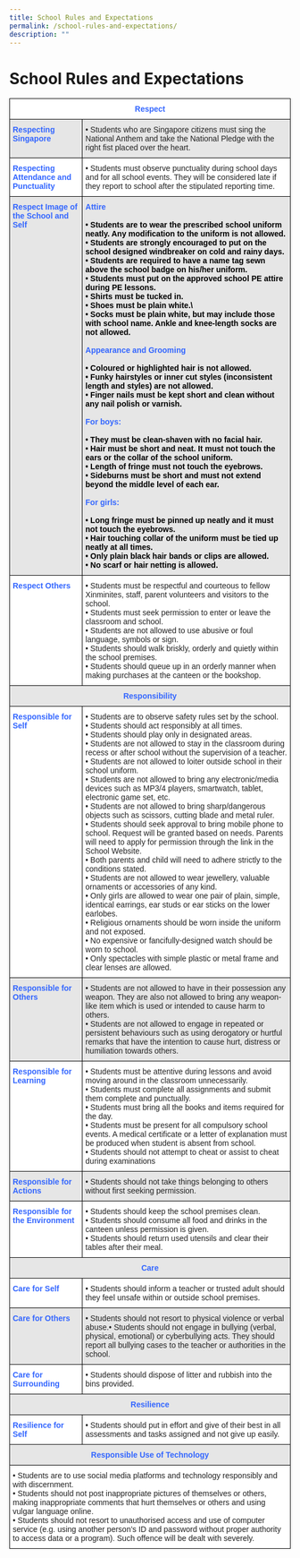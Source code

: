 ```yaml
---
title: School Rules and Expectations
permalink: /school-rules-and-expectations/
description: ""
---
```

# **School Rules and Expectations**

<table style="border-collapse:collapse;border-spacing:0" class="tg"><thead><tr><th style="background-color:#FFF;border-color:#000000;border-style:solid;border-width:1px;color:#36F;font-family:Arial, sans-serif;font-size:14px;font-weight:bold;overflow:hidden;padding:10px 5px;text-align:center;vertical-align:top;word-break:normal" colspan="2"><span style="color:#36F">Respect</span></th></tr></thead><tbody><tr><td style="background-color:#E6E6E6;border-color:#000000;border-style:solid;border-width:1px;color:#36F;font-family:Arial, sans-serif;font-size:14px;font-weight:bold;overflow:hidden;padding:10px 5px;text-align:left;vertical-align:top;word-break:normal"><span style="color:#36F">Respecting Singapore</span></td><td style="background-color:#E6E6E6;border-color:#000000;border-style:solid;border-width:1px;color:#222;font-family:Arial, sans-serif;font-size:14px;overflow:hidden;padding:10px 5px;text-align:left;vertical-align:top;word-break:normal">• Students who are Singapore citizens must sing the National Anthem and take the National Pledge with the right fist placed over the heart.</td></tr><tr><td style="background-color:#FFF;border-color:#000000;border-style:solid;border-width:1px;color:#36F;font-family:Arial, sans-serif;font-size:14px;font-weight:bold;overflow:hidden;padding:10px 5px;text-align:left;vertical-align:top;word-break:normal">Respecting Attendance and Punctuality</td><td style="background-color:#FFF;border-color:#000000;border-style:solid;border-width:1px;color:#222;font-family:Arial, sans-serif;font-size:14px;overflow:hidden;padding:10px 5px;text-align:left;vertical-align:top;word-break:normal">• Students must observe punctuality during school days and for all school events. They will be considered late if they report to school after the stipulated reporting time.</td></tr><tr><td style="background-color:#E6E6E6;border-color:#000000;border-style:solid;border-width:1px;color:#36F;font-family:Arial, sans-serif;font-size:14px;font-weight:bold;overflow:hidden;padding:10px 5px;text-align:left;vertical-align:top;word-break:normal"><span style="color:#36F">Respect</span> <span style="color:#36F">Image of the School and Self</span></td><td style="background-color:#E6E6E6;border-color:#000000;border-style:solid;border-width:1px;color:#36F;font-family:Arial, sans-serif;font-size:14px;font-weight:bold;overflow:hidden;padding:10px 5px;text-align:left;vertical-align:top;word-break:normal"><span style="color:#36F">Attire</span><br><br><span style="color:#000">• Students are to wear the prescribed school uniform neatly. Any modification to the uniform is not allowed.</span><br><span style="color:#000">• Students are strongly encouraged to put on the school designed windbreaker on cold and rainy days.</span><br><span style="color:#000">• Students are required to have a name tag sewn above the school badge on his/her uniform.</span><br><span style="color:#000">• Students must put on the approved school PE attire during PE lessons.</span><br><span style="color:#000">• Shirts must be tucked in.</span><br><span style="color:#000">• Shoes must be plain white.\</span><br><span style="color:#000">• Socks must be plain white, but may include those with school name. Ankle and knee-length socks are not allowed.</span><br><br><span style="color:#36F">Appearance and Grooming</span><br><br><span style="color:#000">• Coloured or highlighted hair is not allowed.</span><br><span style="color:#000">• Funky hairstyles or inner cut styles (inconsistent length and styles) are not allowed.</span><br><span style="color:#000">• Finger nails must be kept short and clean without any nail polish or varnish.</span><br><br><span style="color:#36F">For boys:</span><br><br><span style="color:#000">• They must be clean-shaven with no facial hair.</span><br><span style="color:#000">• Hair must be short and neat. It must not touch the ears or the collar of the school uniform.</span><br><span style="color:#000">• Length of fringe must not touch the eyebrows.</span><br><span style="color:#000">• Sideburns must be short and must not extend beyond the middle level of each ear.</span><br><br><span style="color:#36F">For girls:</span><br><br><span style="color:#000">• Long fringe must be pinned up neatly and it must not touch the eyebrows.</span><br><span style="color:#000">• Hair touching collar of the uniform must be tied up neatly at all times.</span><br><span style="color:#000">• Only plain black hair bands or clips are allowed.</span><br><span style="color:#000">• No scarf or hair netting is allowed.</span></td></tr><tr><td style="background-color:#FFF;border-color:#000000;border-style:solid;border-width:1px;color:#36F;font-family:Arial, sans-serif;font-size:14px;font-weight:bold;overflow:hidden;padding:10px 5px;text-align:left;vertical-align:top;word-break:normal"><span style="color:#36F">Respect Others</span></td><td style="background-color:#FFF;border-color:#000000;border-style:solid;border-width:1px;color:#222;font-family:Arial, sans-serif;font-size:14px;overflow:hidden;padding:10px 5px;text-align:left;vertical-align:top;word-break:normal">• Students must be respectful and courteous to fellow Xinminites, staff, parent volunteers and visitors to the school.<br>• Students must seek permission to enter or leave the classroom and school.<br>• Students are not allowed to use abusive or foul language, symbols or sign.<br>• Students should walk briskly, orderly and quietly within the school premises.<br>• Students should queue up in an orderly manner when making purchases at the canteen or the bookshop.</td></tr><tr><td style="background-color:#E6E6E6;border-color:#000000;border-style:solid;border-width:1px;color:#36F;font-family:Arial, sans-serif;font-size:14px;font-weight:bold;overflow:hidden;padding:10px 5px;text-align:center;vertical-align:top;word-break:normal" colspan="2"><span style="color:#36F">Responsibility</span></td></tr><tr><td style="background-color:#FFF;border-color:#000000;border-style:solid;border-width:1px;color:#36F;font-family:Arial, sans-serif;font-size:14px;font-weight:bold;overflow:hidden;padding:10px 5px;text-align:left;vertical-align:top;word-break:normal"><span style="color:#36F">Responsible for Self</span></td><td style="background-color:#FFF;border-color:#000000;border-style:solid;border-width:1px;color:#222;font-family:Arial, sans-serif;font-size:14px;overflow:hidden;padding:10px 5px;text-align:left;vertical-align:top;word-break:normal">• Students are to observe safety rules set by the school.<br>• Students should act responsibly at all times.<br>• Students should play only in designated areas.<br>• Students are not allowed to stay in the classroom during recess or after school without the supervision of a teacher.<br>• Students are not allowed to loiter outside school in their school uniform.<br>• Students are not allowed to bring any electronic/media devices such as MP3/4 players, smartwatch, tablet, electronic game set, etc.<br>• Students are not allowed to bring sharp/dangerous objects such as scissors, cutting blade and metal ruler.<br>• Students should seek approval to bring mobile phone to school. Request will be granted based on needs. Parents will need to apply for permission through the link in the School Website.<br>• Both parents and child will need to adhere strictly to the conditions stated.<br>• Students are not allowed to wear jewellery, valuable ornaments or accessories of any kind.<br>• Only girls are allowed to wear one pair of plain, simple, identical earrings, ear studs or ear sticks on the lower earlobes.<br>• Religious ornaments should be worn inside the uniform and not exposed.<br>• No expensive or fancifully-designed watch should be worn to school.<br>• Only spectacles with simple plastic or metal frame and clear lenses are allowed.</td></tr><tr><td style="background-color:#E6E6E6;border-color:#000000;border-style:solid;border-width:1px;color:#36F;font-family:Arial, sans-serif;font-size:14px;font-weight:bold;overflow:hidden;padding:10px 5px;text-align:left;vertical-align:top;word-break:normal"><span style="color:#36F">Responsible for Others</span></td><td style="background-color:#E6E6E6;border-color:#000000;border-style:solid;border-width:1px;color:#222;font-family:Arial, sans-serif;font-size:14px;overflow:hidden;padding:10px 5px;text-align:left;vertical-align:top;word-break:normal">• Students are not allowed to have in their possession any weapon. They are also not allowed to bring any weapon-like item which is used or intended to cause harm to others.<br>• Students are not allowed to engage in repeated or persistent behaviours such as using derogatory or hurtful remarks that have the intention to cause hurt, distress or humiliation towards others.</td></tr><tr><td style="background-color:#FFF;border-color:#000000;border-style:solid;border-width:1px;color:#36F;font-family:Arial, sans-serif;font-size:14px;font-weight:bold;overflow:hidden;padding:10px 5px;text-align:left;vertical-align:top;word-break:normal"><span style="color:#36F">Responsible for Learning</span></td><td style="background-color:#FFF;border-color:#000000;border-style:solid;border-width:1px;color:#222;font-family:Arial, sans-serif;font-size:14px;overflow:hidden;padding:10px 5px;text-align:left;vertical-align:top;word-break:normal">• Students must be attentive during lessons and avoid moving around in the classroom unnecessarily.<br>• Students must complete all assignments and submit them complete and punctually.<br>• Students must bring all the books and items required for the day.<br>• Students must be present for all compulsory school events. A medical certificate or a letter of explanation must be produced when student is absent from school.<br>• Students should not attempt to cheat or assist to cheat during examinations</td></tr><tr><td style="background-color:#E6E6E6;border-color:#000000;border-style:solid;border-width:1px;color:#36F;font-family:Arial, sans-serif;font-size:14px;font-weight:bold;overflow:hidden;padding:10px 5px;text-align:left;vertical-align:top;word-break:normal"><span style="color:#36F">Responsible for Actions</span></td><td style="background-color:#E6E6E6;border-color:#000000;border-style:solid;border-width:1px;color:#222;font-family:Arial, sans-serif;font-size:14px;overflow:hidden;padding:10px 5px;text-align:left;vertical-align:top;word-break:normal">• Students should not take things belonging to others without first seeking permission.</td></tr><tr><td style="background-color:#FFF;border-color:#000000;border-style:solid;border-width:1px;color:#36F;font-family:Arial, sans-serif;font-size:14px;font-weight:bold;overflow:hidden;padding:10px 5px;text-align:left;vertical-align:top;word-break:normal"><span style="color:#36F">Responsible for the Environment</span></td><td style="background-color:#FFF;border-color:#000000;border-style:solid;border-width:1px;color:#222;font-family:Arial, sans-serif;font-size:14px;overflow:hidden;padding:10px 5px;text-align:left;vertical-align:top;word-break:normal">• Students should keep the school premises clean.<br>• Students should consume all food and drinks in the canteen unless permission is given.<br>• Students should return used utensils and clear their tables after their meal.</td></tr><tr><td style="background-color:#E6E6E6;border-color:#000000;border-style:solid;border-width:1px;color:#36F;font-family:Arial, sans-serif;font-size:14px;font-weight:bold;overflow:hidden;padding:10px 5px;text-align:center;vertical-align:top;word-break:normal" colspan="2"><span style="color:#36F">Care</span></td></tr><tr><td style="background-color:#FFF;border-color:#000000;border-style:solid;border-width:1px;color:#36F;font-family:Arial, sans-serif;font-size:14px;font-weight:bold;overflow:hidden;padding:10px 5px;text-align:left;vertical-align:top;word-break:normal"><span style="color:#36F">Care</span> <span style="color:#36F">for Self</span></td><td style="background-color:#FFF;border-color:#000000;border-style:solid;border-width:1px;color:#222;font-family:Arial, sans-serif;font-size:14px;overflow:hidden;padding:10px 5px;text-align:left;vertical-align:top;word-break:normal">• Students should inform a teacher or trusted adult should they feel unsafe within or outside school premises.</td></tr><tr><td style="background-color:#E6E6E6;border-color:#000000;border-style:solid;border-width:1px;color:#36F;font-family:Arial, sans-serif;font-size:14px;font-weight:bold;overflow:hidden;padding:10px 5px;text-align:left;vertical-align:top;word-break:normal"><span style="color:#36F">Care</span> <span style="color:#36F">for Others</span></td><td style="background-color:#E6E6E6;border-color:#000000;border-style:solid;border-width:1px;color:#222;font-family:Arial, sans-serif;font-size:14px;overflow:hidden;padding:10px 5px;text-align:left;vertical-align:top;word-break:normal">• Students should not resort to physical violence or verbal abuse.• Students should not engage in bullying (verbal, physical, emotional) or cyberbullying acts. They should report all bullying cases to the teacher or authorities in the school.</td></tr><tr><td style="background-color:#FFF;border-color:#000000;border-style:solid;border-width:1px;color:#36F;font-family:Arial, sans-serif;font-size:14px;font-weight:bold;overflow:hidden;padding:10px 5px;text-align:left;vertical-align:top;word-break:normal"><span style="color:#36F">Care</span> <span style="color:#36F">for Surrounding</span></td><td style="background-color:#FFF;border-color:#000000;border-style:solid;border-width:1px;color:#222;font-family:Arial, sans-serif;font-size:14px;overflow:hidden;padding:10px 5px;text-align:left;vertical-align:top;word-break:normal">• Students should dispose of litter and rubbish into the bins provided.</td></tr><tr><td style="background-color:#E6E6E6;border-color:#000000;border-style:solid;border-width:1px;color:#36F;font-family:Arial, sans-serif;font-size:14px;font-weight:bold;overflow:hidden;padding:10px 5px;text-align:center;vertical-align:top;word-break:normal" colspan="2"><span style="color:#36F">Resilience</span></td></tr><tr><td style="background-color:#FFF;border-color:#000000;border-style:solid;border-width:1px;color:#36F;font-family:Arial, sans-serif;font-size:14px;font-weight:bold;overflow:hidden;padding:10px 5px;text-align:left;vertical-align:top;word-break:normal"><span style="color:#36F">Resilience for Self</span></td><td style="background-color:#FFF;border-color:#000000;border-style:solid;border-width:1px;color:#222;font-family:Arial, sans-serif;font-size:14px;overflow:hidden;padding:10px 5px;text-align:left;vertical-align:top;word-break:normal">• Students should put in effort and give of their best in all assessments and tasks assigned and not give up easily.</td></tr><tr><td style="background-color:#E6E6E6;border-color:#000000;border-style:solid;border-width:1px;color:#36F;font-family:Arial, sans-serif;font-size:14px;font-weight:bold;overflow:hidden;padding:10px 5px;text-align:center;vertical-align:top;word-break:normal" colspan="2"><span style="color:#36F">Responsible Use of Technology</span></td></tr><tr><td style="background-color:#FFF;border-color:#000000;border-style:solid;border-width:1px;color:#222;font-family:Arial, sans-serif;font-size:14px;overflow:hidden;padding:10px 5px;text-align:left;vertical-align:top;word-break:normal" colspan="2">• Students are to use social media platforms and technology responsibly and with discernment.<br>• Students should not post inappropriate pictures of themselves or others, making inappropriate comments that hurt themselves or others and using vulgar language online.<br>• Students should not resort to unauthorised access and use of computer service (e.g. using another person’s ID and password without proper authority to access data or a program). Such offence will be dealt with severely.</td></tr></tbody></table>